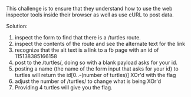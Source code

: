 This challenge is to ensure that they understand how to use the web inspector tools inside their browser as well as use cURL to post data. 

Solution:

1. inspect the form to find that there is a /turtles route.
2. inspect the contents of the route and see the alternate text for the link
3. recognize that the alt text is a link to a fb page with an id of 115138385166158
4. post to the /turtles/, doing so with a blank payload asks for your id. 
5. posting a name (the name of the form input that asks for your id) to turtles will return the id[0..-(number of turtles)] XOr'd with the flag
6. adjust the number of /turtles/ to change what is being XOr'd
7. Providing 4 turtles will give you the flag. 